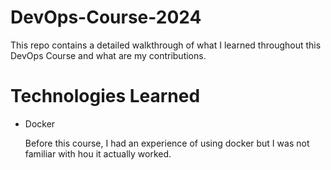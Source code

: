 # DevOps-Course-2024

This repo contains a detailed walkthrough of what I learned throughout this DevOps Course and what are my contributions.

# Technologies Learned
<ul>
  <li>Docker</li>
  <p>  Before this course, I had an experience of using docker but I was not familiar with hou it actually worked.</p>
</ul>
